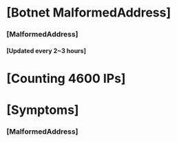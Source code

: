 # [Botnet MalformedAddress]
### [MalformedAddress]
#### [Updated every 2~3 hours]

# [Counting 4600 IPs]

# [Symptoms] 
###   [MalformedAddress]
